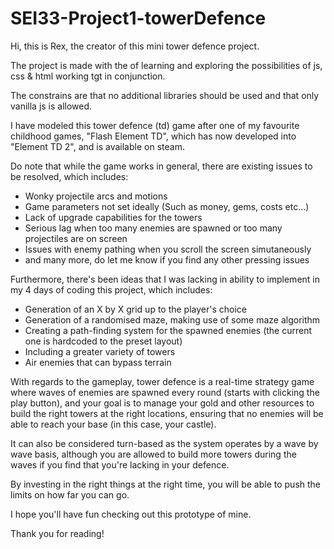 # SEI33-Project1-towerDefence

Hi, this is Rex, the creator of this mini tower defence project.

The project is made with the of learning and exploring the possibilities of js, css & html working tgt in conjunction.

The constrains are that no additional libraries should be used and that only vanilla js is allowed.

I have modeled this tower defence (td) game after one of my favourite childhood games, "Flash Element TD", which has now developed into "Element TD 2", and is available on steam.

Do note that while the game works in general, there are existing issues to be resolved, which includes:
- Wonky projectile arcs and motions
- Game parameters not set ideally (Such as money, gems, costs etc...)
- Lack of upgrade capabilities for the towers
- Serious lag when too many enemies are spawned or too many projectiles are on screen
- Issues with enemy pathing when you scroll the screen simutaneously
- and many more, do let me know if you find any other pressing issues



Furthermore, there's been ideas that I was lacking in ability to implement in my 4 days of coding this project, which includes:
- Generation of an X by X grid up to the player's choice
- Generation of a randomised maze, making use of some maze algorithm
- Creating a path-finding system for the spawned enemies (the current one is hardcoded to the preset layout)
- Including a greater variety of towers
- Air enemies that can bypass terrain

With regards to the gameplay, tower defence is a real-time strategy game where waves of enemies are spawned every round (starts with clicking the play button), and your goal is to manage your gold and other resources to build the right towers at the right locations, ensuring that no enemies will be able to reach your base (in this case, your castle).

It can also be considered turn-based as the system operates by a wave by wave basis, although you are allowed to build more towers during the waves if you find that you're lacking in your defence.

By investing in the right things at the right time, you will be able to push the limits on how far you can go.

I hope you'll have fun checking out this prototype of mine.

Thank you for reading!
